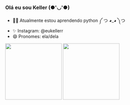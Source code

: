 ### Olá eu sou Keller (●'◡'●)

- 🐱‍🏍 Atualmente estou aprendendo python ༼ つ ◕_◕ ༽つ
-  ✨ Instagram: @eukellerr
- 😄 Pronomes: ela/dela 


<div>
  <img height="180em" src="https://github-readme-stats.vercel.app/api?username=rafaballerini&show_icons=true&theme=dracula&include_all_commits=true&count_private=true"/>
  <img height="180em" src="https://github-readme-stats.vercel.app/api/top-langs/?username=rafaballerini&layout=compact&langs_count=7&theme=dracula"/>
</div>
